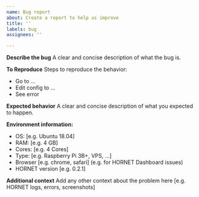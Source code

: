 ```yaml
---
name: Bug report
about: Create a report to help us improve
title: ''
labels: bug
assignees: ''

---
```


<!--- Remove text and sections that do not apply -->
<!--- Please anonymize personal data such as IP addresses --> 

**Describe the bug**
A clear and concise description of what the bug is.

**To Reproduce**
Steps to reproduce the behavior:
- Go to ...
- Edit config to ...
- See error

**Expected behavior**
A clear and concise description of what you expected to happen.

**Environment information:**
 - OS: [e.g. Ubuntu 18.04]
 - RAM: [e.g. 4 GB]
 - Cores: [e.g. 4 Cores]
 - Type: [e.g. Raspberry Pi 3B+, VPS, ...]
 - Browser [e.g. chrome, safari] (e.g. for HORNET Dashboard issues)
 - HORNET version [e.g. 0.2.1]

**Additional context**
Add any other context about the problem here [e.g. HORNET logs, errors, screenshots]

